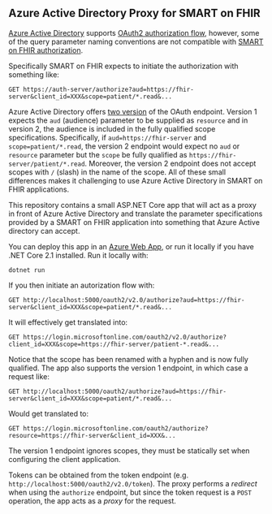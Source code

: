 Azure Active Directory Proxy for SMART on FHIR
----------------------------------------------

[Azure Active Directory](https://azure.microsoft.com/en-us/services/active-directory/) supports [OAuth2 authorization flow](https://docs.microsoft.com/en-us/azure/active-directory/develop/active-directory-protocols-oauth-code), however, some of the query parameter naming conventions are not compatible with [SMART on FHIR authorization](http://docs.smarthealthit.org/authorization/).

Specifically SMART on FHIR expects to initiate the authorization with something like:

```
GET https://auth-server/authorize?aud=https://fhir-server&client_id=XXX&scope=patient/*.read&...
```

Azure Active Directory offers [two version](https://docs.microsoft.com/en-us/azure/active-directory/develop/active-directory-v2-compare) of the OAuth endpoint. Version 1 expects the `aud` (audience) parameter to be supplied as `resource` and in version 2, the audience is included in the fully qualified scope specifications. Specifically, if `aud=https://fhir-server` and `scope=patient/*.read`, the version 2 endpoint would expect no `aud` or `resource` parameter but the `scope` be fully qualified as `https://fhir-server/patient/*.read`. Moreover, the version 2 endpoint does not accept scopes with `/` (slash) in the name of the scope. All of these small differences makes it challenging to use Azure Active Directory in SMART on FHIR applications. 

This repository contains a small ASP.NET Core app that will act as a proxy in front of Azure Active Directory and translate the parameter specifications provided by a SMART on FHIR application into something that Azure Active directory can accept. 

You can deploy this app in an [Azure Web App](https://azure.microsoft.com/en-us/services/app-service/web/), or run it locally if you have .NET Core 2.1 installed. Run it locally with:

```
dotnet run
```

If you then initiate an autorization flow with:

```
GET http://localhost:5000/oauth2/v2.0/authorize?aud=https://fhir-server&client_id=XXX&scope=patient/*.read&...
```

It will effectively get translated into:

```
GET https://login.microsoftonline.com/oauth2/v2.0/authorize?client_id=XXX&scope=https://fhir-server/patient-*.read&...
```

Notice that the scope has been renamed with a hyphen and is now fully qualified. The app also supports the version 1 endpoint, in which case a request like:

```
GET http://localhost:5000/oauth2/authorize?aud=https://fhir-server&client_id=XXX&scope=patient/*.read&...
```

Would get translated to:

```
GET https://login.microsoftonline.com/oauth2/authorize?resource=https://fhir-server&client_id=XXX&...
```

The version 1 endpoint ignores scopes, they must be statically set when configuring the client application. 

Tokens can be obtained from the token endpoint (e.g. `http://localhost:5000/oauth2/v2.0/token`). The proxy performs a *redirect* when using the `authorize` endpoint, but since the token request is a `POST` operation, the app acts as a *proxy* for the request.

